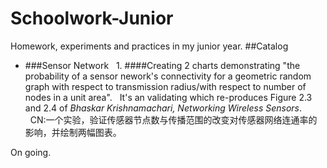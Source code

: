# Schoolwork-Junior
Homework, experiments and practices in my junior year.
##Catalog
+ ###Sensor Network
    1. ####Creating 2 charts demonstrating "the probability of a sensor nework's connectivity for a geometric random graph with respect to transmission radius/with respect to number of nodes in a unit area".  
    It's an validating which re-produces Figure 2.3 and 2.4 of *Bhaskar Krishnamachari, Networking Wireless Sensors*.  
    CN:一个实验，验证传感器节点数与传播范围的改变对传感器网络连通率的影响，并绘制两幅图表。  

On going.  
